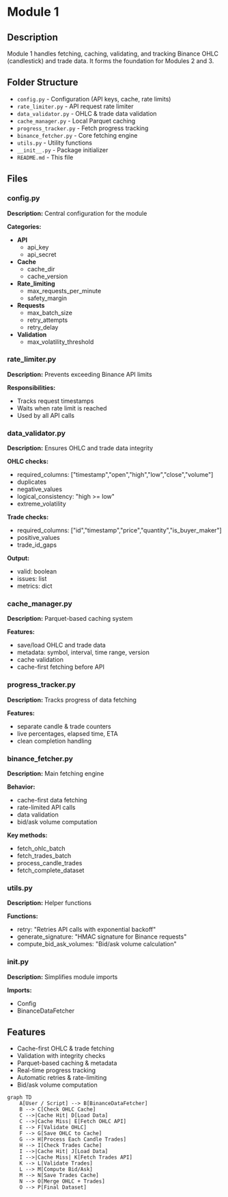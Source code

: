# Module 1

## Description
Module 1 handles fetching, caching, validating, and tracking Binance OHLC (candlestick) and trade data. It forms the foundation for Modules 2 and 3.

## Folder Structure
- `config.py` - Configuration (API keys, cache, rate limits)
- `rate_limiter.py` - API request rate limiter
- `data_validator.py` - OHLC & trade data validation
- `cache_manager.py` - Local Parquet caching
- `progress_tracker.py` - Fetch progress tracking
- `binance_fetcher.py` - Core fetching engine
- `utils.py` - Utility functions
- `__init__.py` - Package initializer
- `README.md` - This file

## Files

### config.py
**Description:** Central configuration for the module

**Categories:**
- **API**
  - api_key
  - api_secret
- **Cache**
  - cache_dir
  - cache_version
- **Rate_limiting**
  - max_requests_per_minute
  - safety_margin
- **Requests**
  - max_batch_size
  - retry_attempts
  - retry_delay
- **Validation**
  - max_volatility_threshold

### rate_limiter.py
**Description:** Prevents exceeding Binance API limits

**Responsibilities:**
- Tracks request timestamps
- Waits when rate limit is reached
- Used by all API calls

### data_validator.py
**Description:** Ensures OHLC and trade data integrity

**OHLC checks:**
- required_columns: ["timestamp","open","high","low","close","volume"]
- duplicates
- negative_values
- logical_consistency: "high >= low"
- extreme_volatility

**Trade checks:**
- required_columns: ["id","timestamp","price","quantity","is_buyer_maker"]
- positive_values
- trade_id_gaps

**Output:**
- valid: boolean
- issues: list
- metrics: dict

### cache_manager.py
**Description:** Parquet-based caching system

**Features:**
- save/load OHLC and trade data
- metadata: symbol, interval, time range, version
- cache validation
- cache-first fetching before API

### progress_tracker.py
**Description:** Tracks progress of data fetching

**Features:**
- separate candle & trade counters
- live percentages, elapsed time, ETA
- clean completion handling

### binance_fetcher.py
**Description:** Main fetching engine

**Behavior:**
- cache-first data fetching
- rate-limited API calls
- data validation
- bid/ask volume computation

**Key methods:**
- fetch_ohlc_batch
- fetch_trades_batch
- process_candle_trades
- fetch_complete_dataset

### utils.py
**Description:** Helper functions

**Functions:**
- retry: "Retries API calls with exponential backoff"
- generate_signature: "HMAC signature for Binance requests"
- compute_bid_ask_volumes: "Bid/ask volume calculation"

### __init__.py
**Description:** Simplifies module imports

**Imports:**
- Config
- BinanceDataFetcher

## Features
- Cache-first OHLC & trade fetching
- Validation with integrity checks
- Parquet-based caching & metadata
- Real-time progress tracking
- Automatic retries & rate-limiting
- Bid/ask volume computation


```mermaid
graph TD
    A[User / Script] --> B[BinanceDataFetcher]
    B --> C[Check OHLC Cache]
    C -->|Cache Hit| D[Load Data]
    C -->|Cache Miss| E[Fetch OHLC API]
    E --> F[Validate OHLC]
    F --> G[Save OHLC to Cache]
    G --> H[Process Each Candle Trades]
    H --> I[Check Trades Cache]
    I -->|Cache Hit| J[Load Data]
    I -->|Cache Miss| K[Fetch Trades API]
    K --> L[Validate Trades]
    L --> M[Compute Bid/Ask]
    M --> N[Save Trades Cache]
    N --> O[Merge OHLC + Trades]
    O --> P[Final Dataset]
